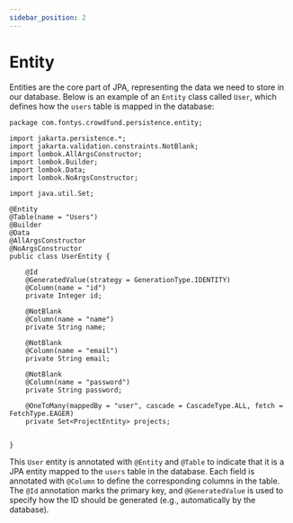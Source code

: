 ```yaml
---
sidebar_position: 2
---
```


# Entity

Entities are the core part of JPA, representing the data we need to store in our database. Below is an example of an `Entity` class called `User`, which defines how the `users` table is mapped in the database:

```java, title ="com/fontys/crowdfund/persistence/entity/UserEntity.java"
package com.fontys.crowdfund.persistence.entity;

import jakarta.persistence.*;
import jakarta.validation.constraints.NotBlank;
import lombok.AllArgsConstructor;
import lombok.Builder;
import lombok.Data;
import lombok.NoArgsConstructor;

import java.util.Set;

@Entity
@Table(name = "Users")
@Builder
@Data
@AllArgsConstructor
@NoArgsConstructor
public class UserEntity {

    @Id
    @GeneratedValue(strategy = GenerationType.IDENTITY)
    @Column(name = "id")
    private Integer id;

    @NotBlank
    @Column(name = "name")
    private String name;

    @NotBlank
    @Column(name = "email")
    private String email;

    @NotBlank
    @Column(name = "password")
    private String password;

    @OneToMany(mappedBy = "user", cascade = CascadeType.ALL, fetch = FetchType.EAGER)
    private Set<ProjectEntity> projects;


}
```

This `User` entity is annotated with `@Entity` and `@Table` to indicate that it is a JPA entity mapped to the `users` table in the database. Each field is annotated with `@Column` to define the corresponding columns in the table. The `@Id` annotation marks the primary key, and `@GeneratedValue` is used to specify how the ID should be generated (e.g., automatically by the database).

